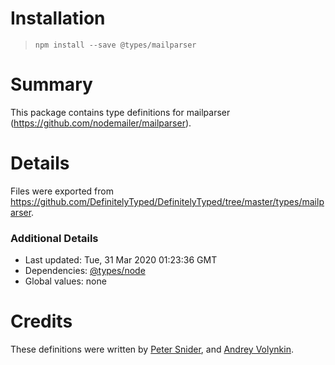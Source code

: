 # Installation
> `npm install --save @types/mailparser`

# Summary
This package contains type definitions for mailparser (https://github.com/nodemailer/mailparser).

# Details
Files were exported from https://github.com/DefinitelyTyped/DefinitelyTyped/tree/master/types/mailparser.

### Additional Details
 * Last updated: Tue, 31 Mar 2020 01:23:36 GMT
 * Dependencies: [@types/node](https://npmjs.com/package/@types/node)
 * Global values: none

# Credits
These definitions were written by [Peter Snider](https://github.com/psnider), and [Andrey Volynkin](https://github.com/Avol-V).
